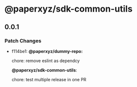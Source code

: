 # @paperxyz/sdk-common-utils

## 0.0.1

### Patch Changes

- f114be1: **@paperxyz/dummy-repo:**

  chore: remove eslint as dependcy

  **@paperxyz/sdk-common-utils**:

  chore: test multiple release in one PR
